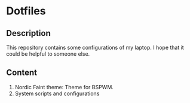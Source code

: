# Dotfiles

## Description

This repository contains some configurations of my laptop. I hope that it could be helpful to someone else.

## Content

1. Nordic Faint theme: Theme for BSPWM.
2. System scripts and configurations

